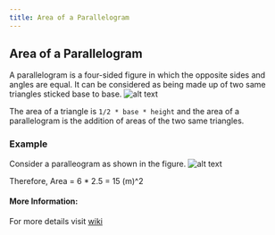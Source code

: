 ```yaml
---
title: Area of a Parallelogram
---
```


## Area of a Parallelogram



A parallelogram is a four-sided figure in which the opposite sides and angles are equal. It can be considered as being made up of two same  triangles sticked base to base.
![alt text](http://www.onemathematicalcat.org/Math/Geometry_obj/graphics/area_parallelogram.bmp)

The area of a triangle is `1/2 * base * height` and the area of a parallelogram is the addition of areas of the two same triangles.

### Example
Consider a paralleogram as shown in the figure.
![alt text](http://www.proprofs.com/quiz-school/upload/yuiupload/812246308.jpg)

Therefore, Area = 6 * 2.5 = 15 (m)^2




#### More Information:

For more details visit [wiki](https://en.wikipedia.org/wiki/Parallelogram)

